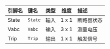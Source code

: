 <!--
DO NOT EDIT THIS FILE DIRECTLY.
This file is generated by tools/comp-docs.js.
All changes will be overwritten by regeneration.
-->

<slot class="model-pins">

| 引脚名 | 键名 | 类型 | 维度 | 描述 |
|:------ |:---- |:----:|:----:|:---- |
| State | `State` | 输入 | 1 x 1 | 断路器状态 |
| Vabc | `Vabc` | 输入 | 3 x 1 | 测量电压 |
| Trip | `Trip` | 输出 | 1 x 1 | 触发信号 |

</slot>
